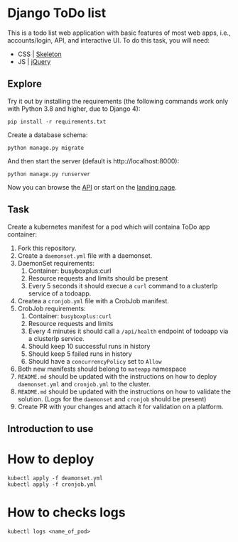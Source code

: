 # Django ToDo list

This is a todo list web application with basic features of most web apps, i.e., accounts/login, API, and interactive UI. To do this task, you will need:

- CSS | [Skeleton](http://getskeleton.com/)
- JS  | [jQuery](https://jquery.com/)

## Explore

Try it out by installing the requirements (the following commands work only with Python 3.8 and higher, due to Django 4):

```
pip install -r requirements.txt
```

Create a database schema:

```
python manage.py migrate
```

And then start the server (default is http://localhost:8000):

```
python manage.py runserver
```

Now you can browse the [API](http://localhost:8000/api/) or start on the [landing page](http://localhost:8000/).

## Task

Create a kubernetes manifest for a pod which will containa ToDo app container:

1. Fork this repository.
1. Create a `daemonset.yml` file with a daemonset.
1. DaemonSet requirements:
    1. Container: busyboxplus:curl
    1. Resource requests and limits should be present
    1. Every 5 seconds it should execue a `curl` command to a clusterIp service of a todoapp.
1. Createa a `cronjob.yml` file with a CrobJob manifest.
1. CrobJob requirements:
    1. Container: `busyboxplus:curl`
    1. Resource requests and limits
    1. Every 4 minutes it should call a `/api/health` endpoint of todoapp via a clusterIp service.
    1. Should keep 10 successful runs in history
    1. Should keep 5 failed runs in history
    1. Should have a `concurrencyPolicy` set to `Allow`
1. Both new manifests should belong to `mateapp` namespace
1. `README.md` should be updated with the instructions on how to deploy `daemonset.yml` and `cronjob.yml` to the cluster.
1. `README.md` should be updated with the instructions on how to validate the solution. (Logs for the `daemonset` and `cronjob` should be present)
1. Create PR with your changes and attach it for validation on a platform.


## Introduction to use

# How to deploy
```commandline
kubectl apply -f deamonset.yml
kubectl apply -f cronjob.yml
```

# How to checks logs
```commandline
kubectl logs <name_of_pod>
```
